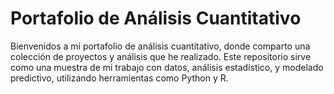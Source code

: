# Portafolio de Análisis Cuantitativo

Bienvenidos a mi portafolio de análisis cuantitativo, donde comparto una colección de proyectos y análisis que he realizado. Este repositorio sirve como una muestra de mi trabajo con datos, análisis estadístico, y modelado predictivo, utilizando herramientas como Python y R.
